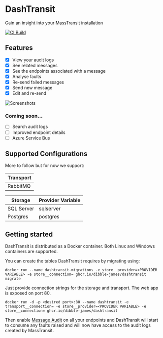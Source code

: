 # DashTransit

Gain an insight into your MassTransit installation

[![CI Build](https://github.com/dibble-james/dashtransit/actions/workflows/ci.yml/badge.svg?branch=trunk)](https://github.com/dibble-james/dashtransit/actions/workflows/ci.yml)


## Features

- [x] View your audit logs
- [x] See related messages
- [x] See the endpoints associated with a message
- [x] Analyse faults
- [x] Re-send failed messages
- [x] Send new message
- [x] Edit and re-send

![Screenshots](https://user-images.githubusercontent.com/11923585/159138708-607e4984-ba1f-4b7b-b87f-beef90292fe0.png)

### Coming soon...

- [ ] Search audit logs
- [ ] Improved endpoint details
- [ ] Azure Service Bus

## Supported Configurations

More to follow but for now we support:

| Transport |
| --------- |
| RabbitMQ  |

| Storage    | Provider Variable |
| ---------- | ----------------- |
| SQL Server | sqlserver         |
| Postgres   | postgres          |

## Getting started

DashTransit is distributed as a Docker container. Both Linux and Windows containers are supported.

You can create the tables DashTransit requires by migrating using:

```
docker run --name dashtransit-migrations -e store__provider=<PROVIDER VARIABLE> -e store__connection= ghcr.io/dibble-james/dashtransit migrate
```

Just provide connection strings for the storage and transport. The web app is exposed on port 80.

```
docker run -d -p <desired port>:80 --name dashtransit -e transport__connection= -e store__provider=<PROVIDER VARIABLE> -e store__connection= ghcr.io/dibble-james/dashtransit
```

Then enable [Message Audit](https://masstransit-project.com/advanced/audit.html) on all your endpoints and DashTransit will start to consume any faults raised and will now have access to the audit logs created by MassTransit.
